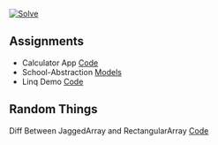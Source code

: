 [![Solve](https://solvefixedinco.wpengine.com/wp-content/uploads/2022/09/Loog_main.svg)](https://solvefixedincome.com/)

## Assignments 
- Calculator App [Code](https://github.com/InspiredEnigma12477/Solve-training-assignments/blob/master/FirstConsoleApp/FirstConsoleApp/Program.cs)
- School-Abstraction [Models](https://github.com/InspiredEnigma12477/SOLVE-training-assignments/tree/master/Solve.Training.School/Solve.Training.School.ConsoleApp/Model)
- Linq Demo [Code](https://github.com/InspiredEnigma12477/SOLVE-training-assignments/blob/master/LinqDemo/LinqDemo/Program.cs)

## Random Things
  Diff Between JaggedArray and RectangularArray [Code](https://github.com/InspiredEnigma12477/Solve-training-assignments/blob/master/Random-trials/Random-trials/Program.cs)
  
